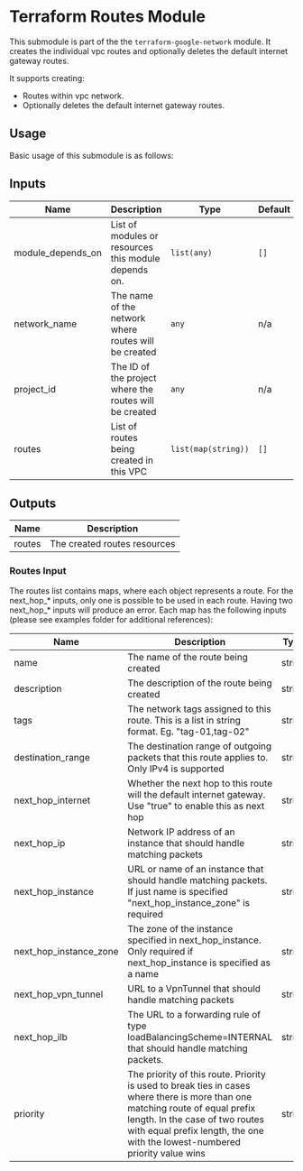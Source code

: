 # Terraform Routes Module

This submodule is part of the the `terraform-google-network` module. It creates the individual vpc routes and optionally deletes the default internet gateway routes.

It supports creating:

- Routes within vpc network.
- Optionally deletes the default internet gateway routes.

## Usage

Basic usage of this submodule is as follows:


<!-- BEGINNING OF PRE-COMMIT-TERRAFORM DOCS HOOK -->
## Inputs

| Name | Description | Type | Default | Required |
|------|-------------|------|---------|:--------:|
| module\_depends\_on | List of modules or resources this module depends on. | `list(any)` | `[]` | no |
| network\_name | The name of the network where routes will be created | `any` | n/a | yes |
| project\_id | The ID of the project where the routes will be created | `any` | n/a | yes |
| routes | List of routes being created in this VPC | `list(map(string))` | `[]` | no |

## Outputs

| Name | Description |
|------|-------------|
| routes | The created routes resources |

<!-- END OF PRE-COMMIT-TERRAFORM DOCS HOOK -->


### Routes Input

The routes list contains maps, where each object represents a route. For the next_hop_* inputs, only one is possible to be used in each route. Having two next_hop_* inputs will produce an error. Each map has the following inputs (please see examples folder for additional references):

| Name | Description | Type | Default | Required |
|------|-------------|:----:|:-----:|:-----:|
| name | The name of the route being created  | string | - | no |
| description | The description of the route being created | string | - | no |
| tags | The network tags assigned to this route. This is a list in string format. Eg. "tag-01,tag-02"| string | - | yes |
| destination\_range | The destination range of outgoing packets that this route applies to. Only IPv4 is supported | string | - | yes
| next\_hop\_internet | Whether the next hop to this route will the default internet gateway. Use "true" to enable this as next hop | string | `"false"` | yes |
| next\_hop\_ip | Network IP address of an instance that should handle matching packets | string | - | yes |
| next\_hop\_instance |  URL or name of an instance that should handle matching packets. If just name is specified "next\_hop\_instance\_zone" is required | string | - | yes |
| next\_hop\_instance\_zone |  The zone of the instance specified in next\_hop\_instance. Only required if next\_hop\_instance is specified as a name | string | - | no |
| next\_hop\_vpn\_tunnel | URL to a VpnTunnel that should handle matching packets | string | - | yes |
| next\_hop\_ilb | The URL to a forwarding rule of type loadBalancingScheme=INTERNAL that should handle matching packets. | string | - | no |
| priority | The priority of this route. Priority is used to break ties in cases where there is more than one matching route of equal prefix length. In the case of two routes with equal prefix length, the one with the lowest-numbered priority value wins | string | `"1000"` | yes |
